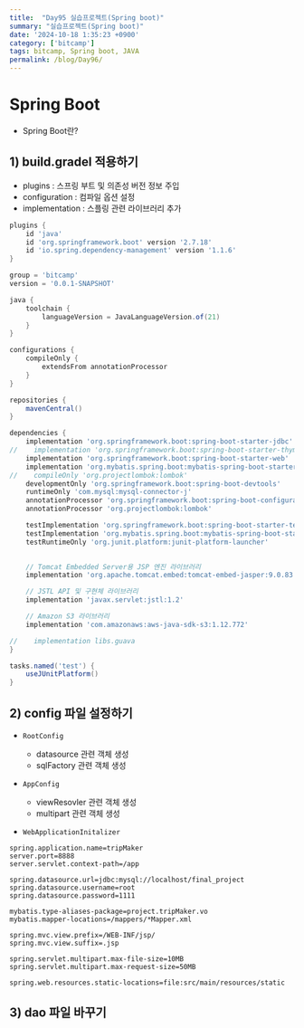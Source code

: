 ```yaml
---
title:  "Day95 실습프로젝트(Spring boot)"
summary: "실습프로젝트(Spring boot)"
date: '2024-10-18 1:35:23 +0900'
category: ['bitcamp']
tags: bitcamp, Spring boot, JAVA
permalink: /blog/Day96/
---
```


# Spring Boot
- Spring Boot란?

## 1) build.gradel 적용하기 
- plugins : 스프링 부트 및 의존성 버전 정보 주입
- configuration : 컴파일 옵션 설정
- implementation : 스플링 관련 라이브러리 추가  

```groovy
plugins {
    id 'java'
    id 'org.springframework.boot' version '2.7.18'
    id 'io.spring.dependency-management' version '1.1.6'
}

group = 'bitcamp'
version = '0.0.1-SNAPSHOT'

java {
    toolchain {
        languageVersion = JavaLanguageVersion.of(21)
    }
}

configurations {
    compileOnly {
        extendsFrom annotationProcessor
    }
}

repositories {
    mavenCentral()
}

dependencies {
    implementation 'org.springframework.boot:spring-boot-starter-jdbc'
//    implementation 'org.springframework.boot:spring-boot-starter-thymeleaf'
    implementation 'org.springframework.boot:spring-boot-starter-web'
    implementation 'org.mybatis.spring.boot:mybatis-spring-boot-starter:2.3.2'
//    compileOnly 'org.projectlombok:lombok'
    developmentOnly 'org.springframework.boot:spring-boot-devtools'
    runtimeOnly 'com.mysql:mysql-connector-j'
    annotationProcessor 'org.springframework.boot:spring-boot-configuration-processor'
    annotationProcessor 'org.projectlombok:lombok'

    testImplementation 'org.springframework.boot:spring-boot-starter-test'
    testImplementation 'org.mybatis.spring.boot:mybatis-spring-boot-starter-test:2.3.2'
    testRuntimeOnly 'org.junit.platform:junit-platform-launcher'
    

    // Tomcat Embedded Server용 JSP 엔진 라이브러리
    implementation 'org.apache.tomcat.embed:tomcat-embed-jasper:9.0.83'

    // JSTL API 및 구현체 라이브러리
    implementation 'javax.servlet:jstl:1.2'

    // Amazon S3 라이브러리
    implementation 'com.amazonaws:aws-java-sdk-s3:1.12.772'

//    implementation libs.guava
}

tasks.named('test') {
    useJUnitPlatform()
}
```

## 2) config 파일 설정하기 
- `RootConfig`
  - datasource 관련 객체 생성 
  - sqlFactory 관련 객체 생성

- `AppConfig`
  - viewResovler 관련 객체 생성
  - multipart 관련 객체 생성

- `WebApplicationInitalizer`

```properties
spring.application.name=tripMaker
server.port=8888
server.servlet.context-path=/app

spring.datasource.url=jdbc:mysql://localhost/final_project
spring.datasource.username=root
spring.datasource.password=1111

mybatis.type-aliases-package=project.tripMaker.vo
mybatis.mapper-locations=/mappers/*Mapper.xml

spring.mvc.view.prefix=/WEB-INF/jsp/
spring.mvc.view.suffix=.jsp

spring.servlet.multipart.max-file-size=10MB
spring.servlet.multipart.max-request-size=50MB

spring.web.resources.static-locations=file:src/main/resources/static

```

## 3) dao 파일 바꾸기 
